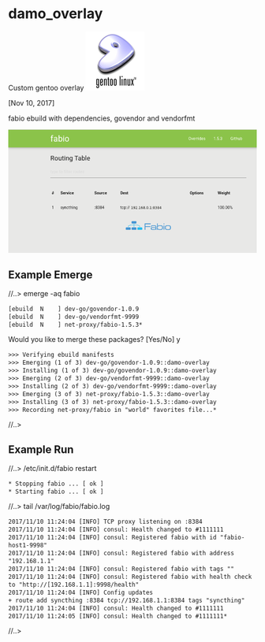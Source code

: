 # damo_overlay

Custom gentoo overlay
![](/images/gentoo-logo.png)

[Nov 10, 2017]

fabio ebuild with dependencies, govendor and vendorfmt

![Fabio](/images/fabio1.png)

Example Emerge
--------------

//..> emerge -aq fabio
```
[ebuild  N    ] dev-go/govendor-1.0.9
[ebuild  N    ] dev-go/vendorfmt-9999
[ebuild  N    ] net-proxy/fabio-1.5.3*
```

Would you like to merge these packages? [Yes/No] y
```
>>> Verifying ebuild manifests
>>> Emerging (1 of 3) dev-go/govendor-1.0.9::damo-overlay
>>> Installing (1 of 3) dev-go/govendor-1.0.9::damo-overlay
>>> Emerging (2 of 3) dev-go/vendorfmt-9999::damo-overlay
>>> Installing (2 of 3) dev-go/vendorfmt-9999::damo-overlay
>>> Emerging (3 of 3) net-proxy/fabio-1.5.3::damo-overlay
>>> Installing (3 of 3) net-proxy/fabio-1.5.3::damo-overlay
>>> Recording net-proxy/fabio in "world" favorites file...*
```
//..>

Example Run
-------------

//..> /etc/init.d/fabio restart 
```
* Stopping fabio ... [ ok ]
* Starting fabio ... [ ok ]
```

//..> tail /var/log/fabio/fabio.log
```
2017/11/10 11:24:04 [INFO] TCP proxy listening on :8384
2017/11/10 11:24:04 [INFO] consul: Health changed to #1111111
2017/11/10 11:24:04 [INFO] consul: Registered fabio with id "fabio-host1-9998"
2017/11/10 11:24:04 [INFO] consul: Registered fabio with address "192.168.1.1"
2017/11/10 11:24:04 [INFO] consul: Registered fabio with tags ""
2017/11/10 11:24:04 [INFO] consul: Registered fabio with health check to "http://[192.168.1.1]:9998/health"
2017/11/10 11:24:04 [INFO] Config updates
+ route add syncthing :8384 tcp://192.168.1.1:8384 tags "syncthing"
2017/11/10 11:24:04 [INFO] consul: Health changed to #1111111
2017/11/10 11:24:05 [INFO] consul: Health changed to #1111111*
```
//..>


